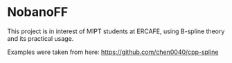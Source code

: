 # NobanoFF
This project is in interest of MIPT students at ERCAFE, using B-spline theory and its practical usage.

Examples were taken from here: https://github.com/chen0040/cpp-spline
